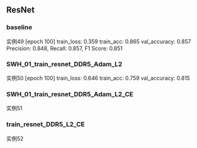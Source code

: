 ## ResNet
### baseline
实例49
[epoch 100] train_loss: 0.359  train_acc: 0.865  val_accuracy: 0.857
Precision: 0.848, Recall: 0.857, F1 Score: 0.851
### SWH_01_train_resnet_DDR5_Adam_L2
实例50
[epoch 100] train_loss: 0.646  train_acc: 0.759  val_accuracy: 0.815
### SWH_01_train_resnet_DDR5_Adam_L2_CE
实例51

### train_resnet_DDR5_L2_CE
实例52




